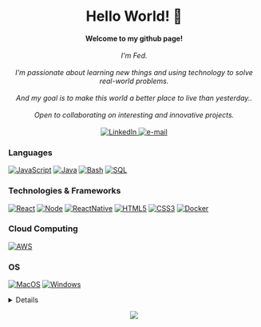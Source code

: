 <h1 align="center">Hello World! 👋</h1>

<p align="center">
    <b>Welcome to my github page!</b><br><br>
    <i>
        I'm Fed.<br><br>
I'm passionate about learning new things and using technology to solve real-world problems. <br><br>
And my goal is to make this world a better place to live than yesterday.. <br><br>
Open to collaborating on interesting and innovative projects.<br>
</i><br>
<a href="https://www.linkedin.com/in/bedevfed/">
<img src="https://img.shields.io/badge/LinkedIn-blue?style=flat-square&logo=linkedin" alt="LinkedIn">
</a>
<a href="mailto:bedevfed@gmail.com">
<img src="https://img.shields.io/badge/Email-blue?style=flat-square&logo=gmail&logoColor=white" alt="e-mail">
</a>
</p>

### Languages

[![JavaScript](https://img.shields.io/badge/javascript-black?style=for-the-badge&logo=javascript)](https://github.com/summerfed)
[![Java](https://img.shields.io/badge/java-black?style=for-the-badge&logo=openjdk)](https://github.com/summerfed)
[![Bash](https://img.shields.io/badge/bash-black?style=for-the-badge&logo=gnu-bash&logoColor=white)](https://github.com/summerfed)
[![SQL](https://img.shields.io/badge/sql-black?style=for-the-badge&logo=mysql)](https://github.com/summerfed)

### Technologies & Frameworks

[![React](https://img.shields.io/badge/react-black?style=for-the-badge&logo=react)](https://github.com/summerfed)
[![Node](https://img.shields.io/badge/Node.js-black?style=for-the-badge&logo=node.js&logoColor=43853D)](https://github.com/summerfed)
[![ReactNative](https://img.shields.io/badge/React_Native-black?style=for-the-badge&logo=react&logoColor=61DAFB)](https://github.com/summerfed)
[![HTML5](https://img.shields.io/badge/html5-black?style=for-the-badge&logo=html5)](https://github.com/summerfed)
[![CSS3](https://img.shields.io/badge/css3-black?style=for-the-badge&logo=css3)](https://github.com/summerfed)
[![Docker](https://img.shields.io/badge/docker-black?style=for-the-badge&logo=docker)](https://github.com/summerfed)

### Cloud Computing

[![AWS](https://img.shields.io/badge/Amazon_AWS-black?style=for-the-badge&logo=amazon-aws&logoColor=FF9900)](https://github.com/summerfed)

### OS

[![MacOS](https://img.shields.io/badge/mac%20os-000000?style=for-the-badge&logo=apple&logoColor=white)](https://github.com/summerfed)
[![Windows](https://img.shields.io/badge/Windows-black?style=for-the-badge&logo=Windows)](https://github.com/summerfed)

<details>
<p align="center">
  <a href="https://github.com/summerfed">
    <img src="http://github-profile-summary-cards.vercel.app/api/cards/profile-details?username=summerfed&theme=transparent" />
  </a>
  <a href="https://github.com/summerfed">
    <img src="https://github-readme-streak-stats.herokuapp.com/?user=summerfed&hide_border=true&card_width=338&theme=transparent" />
  </a>
  <a href="https://github.com/summerfed">
    <img src="http://github-profile-summary-cards.vercel.app/api/cards/stats?username=summerfed&theme=transparent" />
  </a>
  <a href="https://github.com/summerfed">
    <img src="https://github-readme-stats.vercel.app/api/top-langs/?username=summerfed&langs_count=10&exclude_repo=&hide=jupyter%20notebook,vim%20script,cmake,makefile,batchfile,emacs%20lisp,css,html&layout=default&card_width=699&hide_border=true&theme=transparent" />
  </a>
</p>
</details>

<p align="center">
  <a href="https://github.com/summerfed">
    <img src="https://komarev.com/ghpvc/?username=summerfed&color=blue&style=flat)" />
  </a>
</p>
